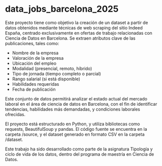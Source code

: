 # data_jobs_barcelona_2025
Este proyecto tiene como objetivo la creación de un dataset a partir de datos obtenidos mediante técnicas de web scraping del sitio Indeed España, centrado exclusivamente en ofertas de trabajo relacionadas con Ciencia de Datos en Barcelona. 
Se extraen atributos clave de las publicaciones, tales como:
- Nombre de la empresa
- Valoración de la empresa
- Ubicación del empleo
- Modalidad (presencial, remoto, híbrido)
- Tipo de jornada (tiempo completo o parcial)
- Rango salarial (si está disponible)
- Habilidades requeridas
- Fecha de publicación

Este conjunto de datos permitirá analizar el estado actual del mercado laboral en el área de ciencia de datos en Barcelona, con el fin de identificar tendencias, habilidades más demandadas, y condiciones laborales ofrecidas.

El proyecto está estructurado en Python, y utiliza bibliotecas como requests, BeautifulSoup y pandas. El código fuente se encuentra en la carpeta /source, y el dataset generado en formato CSV en la carpeta /dataset.

Este trabajo ha sido desarrollado como parte de la asignatura Tipología y ciclo de vida de los datos, dentro del programa de maestría en Ciencia de Datos.
